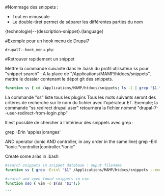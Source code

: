 #Nommage des snippets :

- Tout en minuscule
- Le double-tiret permet de séparer les différentes parties du nom

{technologie}--{description-snippet}.{language}

#Exemple pour un hook menu de Drupal7

```
drupal7--hook_menu.php
```

#Retrouver rapidement un snippet

Mettre la commande suivante dans le .bash du profil utilisateur
ss pour "snippet search" :
A la place de "/Applications/MAMP/htdocs/snippets", mettre le dossier contenant le dépot git des snippets.

```sh
function ss { cd /Applications/MAMP/htdocs/snippets; ls -1 | grep "$1.*$2.*$3\|$2.*$1.*$3\|$3.*$2.*$1\|$1.*$3.*$2\|$2.*$3.*$1\|$3.*$1.*$2"; }
```

La commande "ss" liste tous les plugins
Tous les mots suivants seront des critères de recherche sur le nom du fichier avec l'opérateur ET.
Exemple; la commande "ss redirect drupal user" retournera la fichier nommé "drupal-7--user-redirect-from-login.php"

Il est possible de chercher à l'intérieur des snippets avec grep :

grep -Erin 'apples|oranges' 

AND operator (ionic AND controller, in any order in the same line)
grep -Eril "ionic.*controller|controller.*ionic"

Create some alias in .bash

````sh
#search snippets in snippet database : ouput filename
function ss { grep -Erinl "$1" /Applications/MAMP/htdocs/snippets --exclude-dir=".git"; }

#search and open found snippets in vim
function sso { vim -o $(ss "$1");}

```
     


